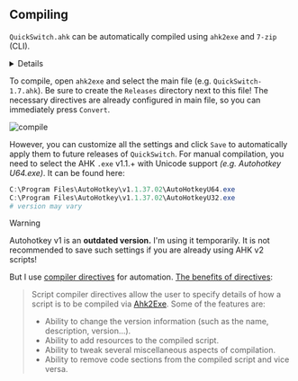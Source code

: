 ## Compiling	

`QuickSwitch.ahk` can be automatically compiled using `ahk2exe` and `7-zip` (CLI).

<details><summary>Details</summary>

`ahk2exe` is here by default: `C:\Program Files\AutoHotkey\Compiler\Ahk2Exe.exe`. </br>
It can be downloaded from here: https://github.com/AutoHotkey/Ahk2Exe </br>
It can be installed using the script: `C:\Program Files\AutoHotkey\UX\install-ahk2exe.ahk` </br>
</br>
`7zG.exe` is also needed to automatically create an archive with the required files from `CMD / PWSH`: https://7-zip.org
</details>

To compile, open `ahk2exe` and select the main file (e.g. `QuickSwitch-1.7.ahk`). Be sure to create the `Releases` directory next to this file! The necessary directives are already configured in main file, so you can immediately press `Convert`. 

![compile](https://github.com/user-attachments/assets/99a689e0-5b54-4994-9bd8-f242ac51c76b)

However, you can customize all the settings and click `Save` to automatically apply them to future releases of `QuickSwitch`. For manual compilation, you need to select the AHK `.exe` v1.1.+ with Unicode support *(e.g. Autohotkey U64.exe)*. It can be found here:
```powershell
C:\Program Files\AutoHotkey\v1.1.37.02\AutoHotkeyU64.exe
C:\Program Files\AutoHotkey\v1.1.37.02\AutoHotkeyU32.exe
# version may vary
```
> [!WARNING]
> Autohotkey v1 is an **outdated version.** I'm using it temporarily. It is not recommended to save such settings if you are already using AHK v2 scripts!

But I use [compiler directives](https://www.autohotkey.com/docs/v1/misc/Ahk2ExeDirectives.htm#Bin) for automation. [The benefits of directives](https://www.autohotkey.com/docs/v1/misc/Ahk2ExeDirectives.htm#SetProp):

> Script compiler directives allow the user to specify details of how a script is to be compiled via [Ahk2Exe](https://www.autohotkey.com/docs/v1/Scripts.htm#ahk2exe). Some of the features are:
>
> - Ability to change the version information (such as the name, description, version...).
> - Ability to add resources to the compiled script.
> - Ability to tweak several miscellaneous aspects of compilation.
> - Ability to remove code sections from the compiled script and vice versa.